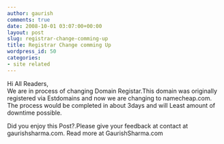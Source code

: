 ```yaml
---
author: gaurish
comments: true
date: 2008-10-01 03:07:00+00:00
layout: post
slug: registrar-change-comming-up
title: Registrar Change comming Up
wordpress_id: 50
categories:
- site related
---
```


Hi All Readers,  
We are in process of changing Domain Registar.This domain was originally registered via Estdomains and now we are changing to namecheap.com.  
The process would be completed in about 3days and will Least amount of downtime possible.  
  
  
  


Did you enjoy this Post?.Please give your feedback at contact at gaurishsharma.com.
Read more at GaurishSharma.com
